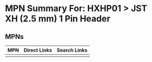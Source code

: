 



# MPN Summary For: HXHP01 > JST XH (2.5 mm) 1 Pin Header

## MPNs
  

|MPN|Direct Links|Search Links|
| :--- | :--- | :--- |
||||
